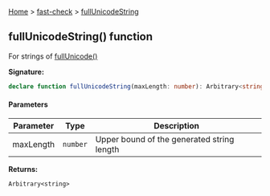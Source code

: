[Home](/) &gt; [fast-check](../fast-check.md) &gt; [fullUnicodeString](fullUnicodeString_2.md)

## fullUnicodeString() function

For strings of [fullUnicode()](fullUnicode_1.md)

<b>Signature:</b>

```typescript
declare function fullUnicodeString(maxLength: number): Arbitrary<string>;
```

#### Parameters

|  Parameter | Type | Description |
|  --- | --- | --- |
|  maxLength | <code>number</code> | Upper bound of the generated string length |

<b>Returns:</b>

`Arbitrary<string>`

